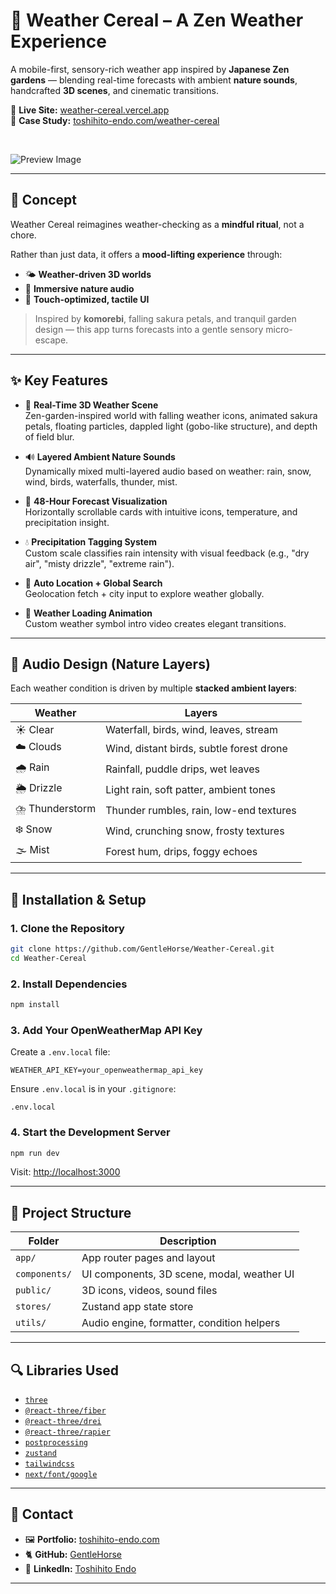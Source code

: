 # 🍵 Weather Cereal – A Zen Weather Experience

A mobile-first, sensory-rich weather app inspired by **Japanese Zen gardens** — blending real-time forecasts with ambient **nature sounds**, handcrafted **3D scenes**, and cinematic transitions.

🔗 **Live Site:** [weather-cereal.vercel.app](https://weather-cereal.vercel.app)  
📖 **Case Study:** [toshihito-endo.com/weather-cereal](https://toshihito-endo.com/weather-cereal)

<br />

![Preview Image](/public/videos/preview/preview.gif)

---

## 🧈 Concept

Weather Cereal reimagines weather-checking as a **mindful ritual**, not a chore.

Rather than just data, it offers a **mood-lifting experience** through:

- 🌤️ **Weather-driven 3D worlds**
- 🍃 **Immersive nature audio**
- 📱 **Touch-optimized, tactile UI**

> Inspired by **komorebi**, falling sakura petals, and tranquil garden design — this app turns forecasts into a gentle sensory micro-escape.

---

## ✨ Key Features

- 🎐 **Real-Time 3D Weather Scene**  
  Zen-garden-inspired world with falling weather icons, animated sakura petals, floating particles, dappled light (gobo-like structure), and depth of field blur.

- 🔊 **Layered Ambient Nature Sounds**  
  Dynamically mixed multi-layered audio based on weather: rain, snow, wind, birds, waterfalls, thunder, mist.

- 🥒 **48-Hour Forecast Visualization**  
  Horizontally scrollable cards with intuitive icons, temperature, and precipitation insight.

- 💧 **Precipitation Tagging System**  
  Custom scale classifies rain intensity with visual feedback (e.g., "dry air", "misty drizzle", "extreme rain").

- 📍 **Auto Location + Global Search**  
  Geolocation fetch + city input to explore weather globally.

- 🎥 **Weather Loading Animation**  
  Custom weather symbol intro video creates elegant transitions.

---

## 📅 Audio Design (Nature Layers)

Each weather condition is driven by multiple **stacked ambient layers**:

| Weather         | Layers                                   |
| --------------- | ---------------------------------------- |
| ☀️ Clear        | Waterfall, birds, wind, leaves, stream   |
| ☁️ Clouds       | Wind, distant birds, subtle forest drone |
| 🌧️ Rain         | Rainfall, puddle drips, wet leaves       |
| 🌦️ Drizzle      | Light rain, soft patter, ambient tones   |
| ⛈️ Thunderstorm | Thunder rumbles, rain, low-end textures  |
| ❄️ Snow         | Wind, crunching snow, frosty textures    |
| 🌫️ Mist         | Forest hum, drips, foggy echoes          |

---

## 🚰 Installation & Setup

### 1. Clone the Repository

```bash
git clone https://github.com/GentleHorse/Weather-Cereal.git
cd Weather-Cereal
```

### 2. Install Dependencies

```bash
npm install
```

### 3. Add Your OpenWeatherMap API Key

Create a `.env.local` file:

```
WEATHER_API_KEY=your_openweathermap_api_key
```

Ensure `.env.local` is in your `.gitignore`:

```
.env.local
```

### 4. Start the Development Server

```bash
npm run dev
```

Visit: [http://localhost:3000](http://localhost:3000)

---

## 📂 Project Structure

| Folder        | Description                                |
| ------------- | ------------------------------------------ |
| `app/`        | App router pages and layout                |
| `components/` | UI components, 3D scene, modal, weather UI |
| `public/`     | 3D icons, videos, sound files              |
| `stores/`     | Zustand app state store                    |
| `utils/`      | Audio engine, formatter, condition helpers |

---

## 🔍 Libraries Used

- [`three`](https://threejs.org/)
- [`@react-three/fiber`](https://docs.pmnd.rs/react-three-fiber/)
- [`@react-three/drei`](https://github.com/pmndrs/drei)
- [`@react-three/rapier`](https://github.com/pmndrs/react-three-rapier)
- [`postprocessing`](https://github.com/pmndrs/postprocessing)
- [`zustand`](https://github.com/pmndrs/zustand)
- [`tailwindcss`](https://tailwindcss.com/)
- [`next/font/google`](https://nextjs.org/docs/pages/api-reference/components/font#google-fonts)

---

## 📧 Contact

- 🖼️ **Portfolio:** [toshihito-endo.com](https://toshihito-endo.com/works)
- 🐈 **GitHub:** [GentleHorse](https://github.com/GentleHorse)
- 💼 **LinkedIn:** [Toshihito Endo](https://linkedin.com/in/toshihito-endo-a68a82172)

---
